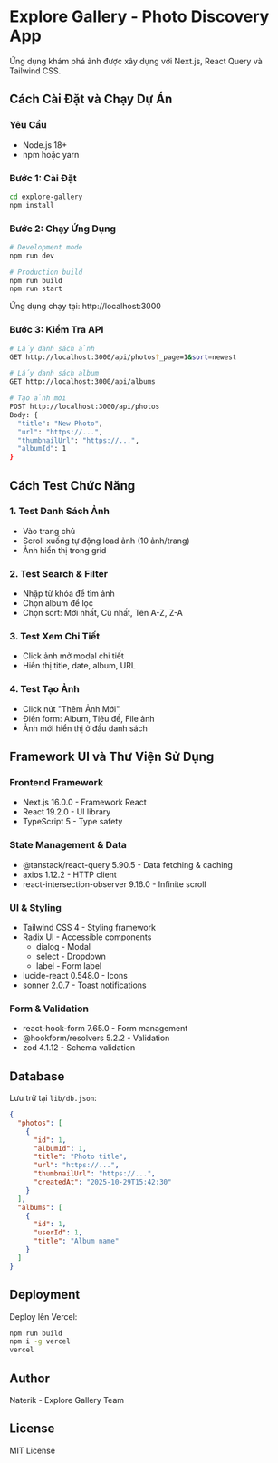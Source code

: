 # Explore Gallery - Photo Discovery App

Ứng dụng khám phá ảnh được xây dựng với Next.js, React Query và Tailwind CSS.

## Cách Cài Đặt và Chạy Dự Án

### Yêu Cầu

- Node.js 18+
- npm hoặc yarn

### Bước 1: Cài Đặt

```bash
cd explore-gallery
npm install
```

### Bước 2: Chạy Ứng Dụng

```bash
# Development mode
npm run dev

# Production build
npm run build
npm run start
```

Ứng dụng chạy tại: http://localhost:3000

### Bước 3: Kiểm Tra API

```bash
# Lấy danh sách ảnh
GET http://localhost:3000/api/photos?_page=1&sort=newest

# Lấy danh sách album
GET http://localhost:3000/api/albums

# Tạo ảnh mới
POST http://localhost:3000/api/photos
Body: {
  "title": "New Photo",
  "url": "https://...",
  "thumbnailUrl": "https://...",
  "albumId": 1
}
```

## Cách Test Chức Năng

### 1. Test Danh Sách Ảnh

- Vào trang chủ
- Scroll xuống tự động load ảnh (10 ảnh/trang)
- Ảnh hiển thị trong grid

### 2. Test Search & Filter

- Nhập từ khóa để tìm ảnh
- Chọn album để lọc
- Chọn sort: Mới nhất, Cũ nhất, Tên A-Z, Z-A

### 3. Test Xem Chi Tiết

- Click ảnh mở modal chi tiết
- Hiển thị title, date, album, URL

### 4. Test Tạo Ảnh

- Click nút "Thêm Ảnh Mới"
- Điền form: Album, Tiêu đề, File ảnh
- Ảnh mới hiển thị ở đầu danh sách

## Framework UI và Thư Viện Sử Dụng

### Frontend Framework

- Next.js 16.0.0 - Framework React
- React 19.2.0 - UI library
- TypeScript 5 - Type safety

### State Management & Data

- @tanstack/react-query 5.90.5 - Data fetching & caching
- axios 1.12.2 - HTTP client
- react-intersection-observer 9.16.0 - Infinite scroll

### UI & Styling

- Tailwind CSS 4 - Styling framework
- Radix UI - Accessible components
  - dialog - Modal
  - select - Dropdown
  - label - Form label
- lucide-react 0.548.0 - Icons
- sonner 2.0.7 - Toast notifications

### Form & Validation

- react-hook-form 7.65.0 - Form management
- @hookform/resolvers 5.2.2 - Validation
- zod 4.1.12 - Schema validation

## Database

Lưu trữ tại `lib/db.json`:

```json
{
  "photos": [
    {
      "id": 1,
      "albumId": 1,
      "title": "Photo title",
      "url": "https://...",
      "thumbnailUrl": "https://...",
      "createdAt": "2025-10-29T15:42:30"
    }
  ],
  "albums": [
    {
      "id": 1,
      "userId": 1,
      "title": "Album name"
    }
  ]
}
```

## Deployment

Deploy lên Vercel:

```bash
npm run build
npm i -g vercel
vercel
```

## Author

Naterik - Explore Gallery Team

## License

MIT License
